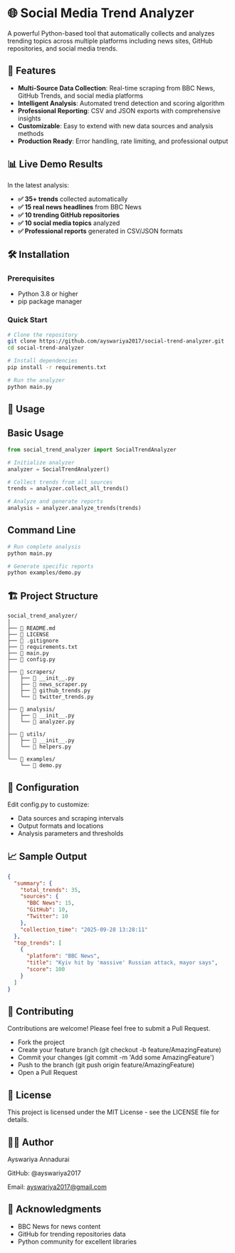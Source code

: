 # 🌐 Social Media Trend Analyzer
A powerful Python-based tool that automatically collects and analyzes trending topics across multiple platforms including news sites, GitHub repositories, and social media trends.

## 🚀 Features

- **Multi-Source Data Collection**: Real-time scraping from BBC News, GitHub Trends, and social media platforms
- **Intelligent Analysis**: Automated trend detection and scoring algorithm
- **Professional Reporting**: CSV and JSON exports with comprehensive insights
- **Customizable**: Easy to extend with new data sources and analysis methods
- **Production Ready**: Error handling, rate limiting, and professional output

## 📊 Live Demo Results

In the latest analysis:
- **✅ 35+ trends** collected automatically
- **✅ 15 real news headlines** from BBC News
- **✅ 10 trending GitHub repositories** 
- **✅ 10 social media topics** analyzed
- **✅ Professional reports** generated in CSV/JSON formats

## 🛠️ Installation

### Prerequisites
- Python 3.8 or higher
- pip package manager

### Quick Start
```bash
# Clone the repository
git clone https://github.com/ayswariya2017/social-trend-analyzer.git
cd social-trend-analyzer

# Install dependencies
pip install -r requirements.txt

# Run the analyzer
python main.py
```
## 📖 Usage

## Basic Usage
```python
from social_trend_analyzer import SocialTrendAnalyzer

# Initialize analyzer
analyzer = SocialTrendAnalyzer()

# Collect trends from all sources
trends = analyzer.collect_all_trends()

# Analyze and generate reports
analysis = analyzer.analyze_trends(trends)
```
## Command Line
```bash
# Run complete analysis
python main.py

# Generate specific reports
python examples/demo.py
```
## 🏗️ Project Structure
```text
social_trend_analyzer/
│
├── 📄 README.md
├── 📄 LICENSE 
├── 📄 .gitignore
├── 📄 requirements.txt
├── 📄 main.py
├── 📄 config.py
│
├── 📁 scrapers/
│   ├── 📄 __init__.py
│   ├── 📄 news_scraper.py
│   ├── 📄 github_trends.py
│   └── 📄 twitter_trends.py
│
├── 📁 analysis/
│   ├── 📄 __init__.py
│   └── 📄 analyzer.py
│
├── 📁 utils/
│   ├── 📄 __init__.py
│   └── 📄 helpers.py
│
└── 📁 examples/
    └── 📄 demo.py
```
## 🔧 Configuration
Edit config.py to customize:

- Data sources and scraping intervals
- Output formats and locations
- Analysis parameters and thresholds

## 📈 Sample Output
```json
{
  "summary": {
    "total_trends": 35,
    "sources": {
      "BBC News": 15,
      "GitHub": 10,
      "Twitter": 10
    },
    "collection_time": "2025-09-28 13:28:11"
  },
  "top_trends": [
    {
      "platform": "BBC News",
      "title": "Kyiv hit by 'massive' Russian attack, mayor says",
      "score": 100
    }
  ]
}
```
## 🤝 Contributing
Contributions are welcome! Please feel free to submit a Pull Request.
- Fork the project
- Create your feature branch (git checkout -b feature/AmazingFeature)
- Commit your changes (git commit -m 'Add some AmazingFeature')
- Push to the branch (git push origin feature/AmazingFeature)
- Open a Pull Request

## 📄 License
This project is licensed under the MIT License - see the LICENSE file for details.

## 👨‍💻 Author
Ayswariya Annadurai

GitHub: @ayswariya2017

Email: ayswariya2017@gmail.com

## 🙏 Acknowledgments

- BBC News for news content
- GitHub for trending repositories data
- Python community for excellent libraries